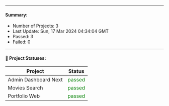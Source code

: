 
---
#### Summary:
<p><ul>
            <li><span>Number of Projects: 3</span></li>
            <li><span>Last Update: Sun, 17 Mar 2024 04:34:04 GMT</span></li>
            <li><span>Passed: 3</span></li>
            <li><span>Failed: 0</span></li>
          </ul></p>
  

---

#### 📝 Project Statuses:
<table>
            <thead>
              <tr>
                <th>Project</th>
                <th>Status</th>
              </tr>
            </thead>
            <tbody>
              <tr>
                                  <td>Admin Dashboard Next</td>
                                  <td style="color:green;">passed</td>
                                </tr><tr>
                                  <td>Movies Search</td>
                                  <td style="color:green;">passed</td>
                                </tr><tr>
                                  <td>Portfolio Web</td>
                                  <td style="color:green;">passed</td>
                                </tr>
            </tbody>
          </table>
  
